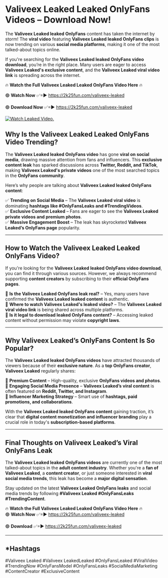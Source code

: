 # Valiveex Leaked Leaked OnlyFans Videos – Download Now!

The **Valiveex Leaked leaked OnlyFans** content has taken the internet by storm! The **viral video** featuring **Valiveex Leaked leaked OnlyFans clips** is now trending on various **social media platforms**, making it one of the most talked-about topics online.  

If you're searching for the **Valiveex Leaked leaked OnlyFans video download**, you’re in the right place. Many users are eager to access **Valiveex Leaked's exclusive content**, and the **Valiveex Leaked viral video link** is spreading across the internet.  

🔥 **Watch the Full Valiveex Leaked Leaked OnlyFans Video Here** 🔥  

🟢 **Watch Now** ✅=► https://2k25fun.com/valiveex-leaked

🟢 **Download Now** ✅=► https://2k25fun.com/valiveex-leaked

[![Watch Leaked Video.](https://miro.medium.com/v2/resize:fit:828/format:webp/1*cilzJN44JGOrTw9NJCrNHA.gif "Watch Leaked Video")](https://2k25fun.com/valiveex-leaked)

## **Why Is the Valiveex Leaked Leaked OnlyFans Video Trending?**  

The **Valiveex Leaked leaked OnlyFans video** has gone **viral on social media**, drawing massive attention from fans and influencers. This **exclusive content leak** has sparked discussions across **Twitter, Reddit, and TikTok**, making **Valiveex Leaked's private videos** one of the most searched topics in the **OnlyFans community**.  

Here’s why people are talking about **Valiveex Leaked leaked OnlyFans content**:  

✅ **Trending on Social Media** – The **Valiveex Leaked viral video** is dominating **hashtags like #OnlyFansLeaks and #TrendingVideos**.  
✅ **Exclusive Content Leaked** – Fans are eager to see the **Valiveex Leaked private videos and premium photos**.  
✅ **Massive Engagement Boost** – The leak has skyrocketed **Valiveex Leaked’s OnlyFans page** popularity.  

---

## **How to Watch the Valiveex Leaked Leaked OnlyFans Video?**  

If you're looking for the **Valiveex Leaked leaked OnlyFans video download**, you can find it through various sources. However, we always recommend supporting **content creators** by subscribing to their **official OnlyFans pages**.  

🔹 **Is the Valiveex Leaked OnlyFans leak real?** – Yes, many users have confirmed the **Valiveex Leaked leaked content** is authentic.  
🔹 **Where to watch Valiveex Leaked's leaked video?** – The **Valiveex Leaked viral video link** is being shared across multiple platforms.  
🔹 **Is it legal to download leaked OnlyFans content?** – Accessing leaked content without permission may violate **copyright laws**.  

---

## **Why Valiveex Leaked’s OnlyFans Content Is So Popular?**  

The **Valiveex Leaked leaked OnlyFans videos** have attracted thousands of viewers because of their **exclusive nature**. As a **top OnlyFans creator**, **Valiveex Leaked** regularly shares:  

📌 **Premium Content** – High-quality, exclusive **OnlyFans videos and photos**.  
📌 **Engaging Social Media Presence** – **Valiveex Leaked’s viral content** is often featured on **Reddit, Twitter, and Instagram**.  
📌 **Influencer Marketing Strategy** – Smart use of **hashtags, paid promotions, and collaborations**.  

With the **Valiveex Leaked leaked OnlyFans content** gaining traction, it’s clear that **digital content monetization and influencer branding** play a crucial role in today's **subscription-based platforms**.  

---

## **Final Thoughts on Valiveex Leaked’s Viral OnlyFans Leak**  

The **Valiveex Leaked leaked OnlyFans videos** are currently one of the most talked-about topics in the **adult content industry**. Whether you're a **fan of Valiveex Leaked**, a **content creator**, or just someone interested in **viral social media trends**, this leak has become a **major digital sensation**.  

Stay updated on the latest **Valiveex Leaked OnlyFans leaks** and social media trends by following **#Valiveex Leaked #OnlyFansLeaks #TrendingContent**.  

🔥 **Watch the Full Valiveex Leaked Leaked OnlyFans Video Here** 🔥  
🟢 **Watch Now** ✅=► https://2k25fun.com/valiveex-leaked

🟢 **Download** ✅=► https://2k25fun.com/valiveex-leaked

---

## *Hashtags
#Valiveex Leaked #Valiveex LeakedLeaked #OnlyFansLeaked #ViralVideo #TrendingNow #OnlyFansModel #OnlyFansLeaks #SocialMediaMarketing #ContentCreator #ExclusiveContent  